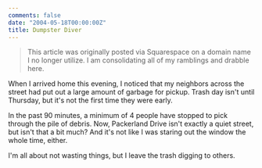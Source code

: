 ```yaml
---
comments: false
date: "2004-05-18T00:00:00Z"
title: Dumpster Diver
---
```


> This article was originally posted via Squarespace on a domain name I no longer utilize.  I am consolidating all of my ramblings and drabble here.

When I arrived home this evening, I noticed that my neighbors across the street had put out a large amount of garbage for pickup. Trash day isn't until Thursday, but it's not the first time they were early.

In the past 90 minutes, a minimum of 4 people have stopped to pick through the pile of debris. Now, Packerland Drive isn't exactly a quiet street, but isn't that a bit much? And it's not like I was staring out the window the whole time, either.

I'm all about not wasting things, but I leave the trash digging to others.
